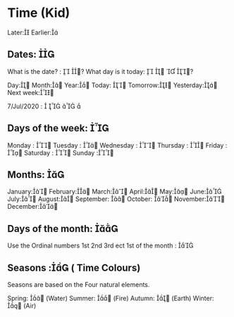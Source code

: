 Time (Kid)
=======
Later: 
Earlier:

Dates: 
------------
What is the date? :  ?
What day is it today:    ?

Day:
Month:
Year:
Today: 
Tomorrow:
Yesterday:
Next week:


7/Jul/2020 :    



Days of the week: 
-------------------
Monday      	:  
Tuesday     	: 
Wednesday   	: 
Thursday    	: 
Friday      		: 
Saturday		: 
Sunday		:

Months: 
--------------
January: 
February:
March:
April:
May:
June:
July: 
August:
September: 
October: 
November:
December:

Days of the month: 
-----------------
Use the Ordinal numbers 1st 2nd 3rd ect
1st of the month : 



Seasons : ( Time Colours) 
--------------

Seasons are based on the Four natural elements.

Spring:  (Water)
Summer:  (Fire)
Autumn:  (Earth)
Winter:  (Air)
    

